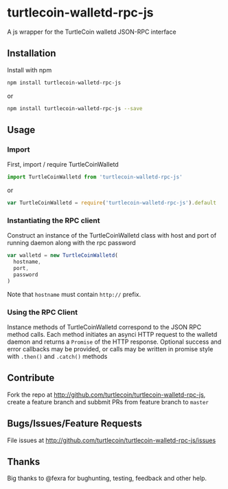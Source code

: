 # turtlecoin-walletd-rpc-js

A js wrapper for the TurtleCoin walletd JSON-RPC interface

## Installation

Install with npm

```bash
npm install turtlecoin-walletd-rpc-js
```

or

```bash
npm install turtlecoin-walletd-rpc-js --save
```

## Usage

### Import
First, import / require TurtleCoinWalletd

```js
import TurtleCoinWalletd from 'turtlecoin-walletd-rpc-js'
```

or

```js
var TurtleCoinWalletd = require('turtlecoin-walletd-rpc-js').default
```

### Instantiating the RPC client

Construct an instance of the TurtleCoinWalletd class with host and port of running daemon along with the rpc password

```js
var walletd = new TurtleCoinWalletd(
  hostname,
  port,
  password
)
```

Note that `hostname` must contain `http://` prefix.

### Using the RPC Client

Instance methods of TurtleCoinWalletd correspond to the JSON RPC method calls. Each method initiates an asynci HTTP request to the walletd daemon and returns a `Promise` of the HTTP response. Optional success and error callbacks may be provided, or calls may be written in promise style with `.then()` and `.catch()` methods

## Contribute

Fork the repo at <http://github.com/turtlecoin/turtlecoin-walletd-rpc-js>, create a feature branch  and subbmit PRs from feature branch to `master`

## Bugs/Issues/Feature Requests

File issues at <http://github.com/turtlecoin/turtlecoin-walletd-rpc-js/issues>

## Thanks

Big thanks to @fexra for bughunting, testing, feedback and other help.
